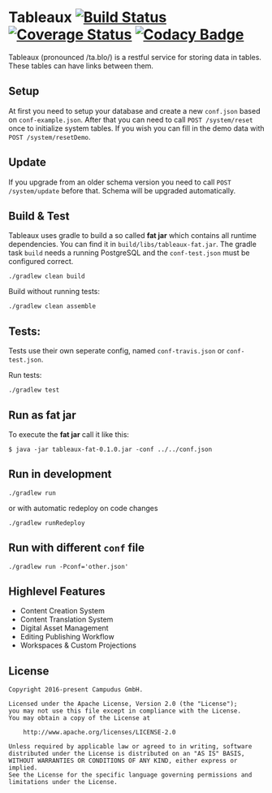 # Tableaux [![Build Status](https://travis-ci.org/campudus/tableaux.svg?branch=master)](https://travis-ci.org/campudus/tableaux) [![Coverage Status](https://coveralls.io/repos/campudus/tableaux/badge.svg?branch=master&service=github)](https://coveralls.io/github/campudus/tableaux?branch=master) [![Codacy Badge](https://api.codacy.com/project/badge/Grade/86e7fdd23bc1405e84ae2950b772e309)](https://www.codacy.com/app/Campudus/tableaux?utm_source=github.com&amp;utm_medium=referral&amp;utm_content=campudus/tableaux&amp;utm_campaign=Badge_Grade)

Tableaux (pronounced /ta.blo/) is a restful service for storing data in tables. These tables can have links between them.

## Setup

At first you need to setup your database and create a new `conf.json` based on `conf-example.json`.
After that you can need to call `POST /system/reset` once to initialize system tables. If you wish you can fill in the demo data with `POST /system/resetDemo`.

## Update

If you upgrade from an older schema version you need to call `POST /system/update` before that. Schema will be upgraded automatically.

## Build & Test

Tableaux uses gradle to build a so called **fat jar** which contains all runtime dependencies. You can find it in `build/libs/tableaux-fat.jar`. The gradle task `build` needs a running PostgreSQL and the `conf-test.json` must be configured correct.

```
./gradlew clean build
```

Build without running tests:

```
./gradlew clean assemble
```

## Tests:

Tests use their own seperate config, named `conf-travis.json` or `conf-test.json`.

Run tests:

```
./gradlew test
```

## Run as fat jar

To execute the **fat jar** call it like this:

```
$ java -jar tableaux-fat-0.1.0.jar -conf ../../conf.json
```

## Run in development

```
./gradlew run
```

or with automatic redeploy on code changes

```
./gradlew runRedeploy
```

## Run with different `conf` file

```
./gradlew run -Pconf='other.json'
```

## Highlevel Features

* Content Creation System
* Content Translation System
* Digital Asset Management
* Editing Publishing Workflow
* Workspaces & Custom Projections

## License

    Copyright 2016-present Campudus GmbH.
    
    Licensed under the Apache License, Version 2.0 (the "License");
    you may not use this file except in compliance with the License.
    You may obtain a copy of the License at
    
        http://www.apache.org/licenses/LICENSE-2.0
    
    Unless required by applicable law or agreed to in writing, software
    distributed under the License is distributed on an "AS IS" BASIS,
    WITHOUT WARRANTIES OR CONDITIONS OF ANY KIND, either express or implied.
    See the License for the specific language governing permissions and
    limitations under the License.
